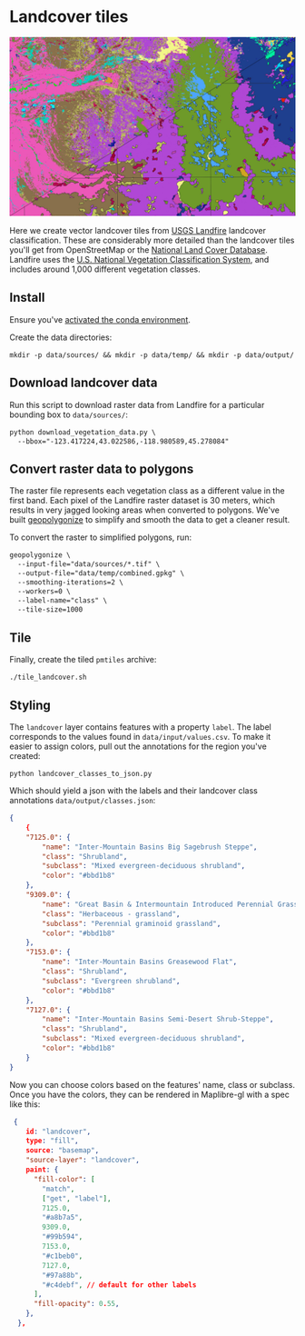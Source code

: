 # Landcover tiles

![Landfire dataset before and after vectorization](landfire.jpg)

Here we create vector landcover tiles from [USGS Landfire](https://landfire.gov/index.php) landcover classification. These are considerably more detailed than the landcover tiles you'll get from OpenStreetMap or the [National Land Cover Database](https://www.usgs.gov/centers/eros/science/national-land-cover-database). Landfire uses the [U.S. National Vegetation Classification System](https://usnvc.org/), and includes around 1,000 different vegetation classes.

## Install

Ensure you've [activated the conda environment](../../README.md#building-datasets).

Create the data directories:

```
mkdir -p data/sources/ && mkdir -p data/temp/ && mkdir -p data/output/
```

## Download landcover data

Run this script to download raster data from Landfire for a particular bounding box to `data/sources/`:

```
python download_vegetation_data.py \
  --bbox="-123.417224,43.022586,-118.980589,45.278084"
```

## Convert raster data to polygons

The raster file represents each vegetation class as a different value in the first band. Each pixel of the Landfire raster dataset is 30 meters, which results in very jagged looking areas when converted to polygons. We've built [geopolygonize](https://github.com/rainflame/geopolygonize/) to simplify and smooth the data to get a cleaner result.

To convert the raster to simplified polygons, run:

```
geopolygonize \
  --input-file="data/sources/*.tif" \
  --output-file="data/temp/combined.gpkg" \
  --smoothing-iterations=2 \
  --workers=0 \
  --label-name="class" \
  --tile-size=1000
```

## Tile

Finally, create the tiled `pmtiles` archive:

```
./tile_landcover.sh
```

## Styling

The `landcover` layer contains features with a property `label`. The label corresponds to the values found in `data/input/values.csv`. To make it easier to assign colors, pull out the annotations for the region you've created:

```
python landcover_classes_to_json.py
```

Which should yield a json with the labels and their landcover class annotations `data/output/classes.json`:

```json
{
    {
    "7125.0": {
        "name": "Inter-Mountain Basins Big Sagebrush Steppe",
        "class": "Shrubland",
        "subclass": "Mixed evergreen-deciduous shrubland",
        "color": "#bbd1b8"
    },
    "9309.0": {
        "name": "Great Basin & Intermountain Introduced Perennial Grassland and Forbland",
        "class": "Herbaceous - grassland",
        "subclass": "Perennial graminoid grassland",
        "color": "#bbd1b8"
    },
    "7153.0": {
        "name": "Inter-Mountain Basins Greasewood Flat",
        "class": "Shrubland",
        "subclass": "Evergreen shrubland",
        "color": "#bbd1b8"
    },
    "7127.0": {
        "name": "Inter-Mountain Basins Semi-Desert Shrub-Steppe",
        "class": "Shrubland",
        "subclass": "Mixed evergreen-deciduous shrubland",
        "color": "#bbd1b8"
    }
}
```

Now you can choose colors based on the features' name, class or subclass. Once you have the colors, they can be rendered in Maplibre-gl with a spec like this:

```json
 {
    id: "landcover",
    type: "fill",
    source: "basemap",
    "source-layer": "landcover",
    paint: {
      "fill-color": [
        "match",
        ["get", "label"],
        7125.0,
        "#a8b7a5",
        9309.0,
        "#99b594",
        7153.0,
        "#c1beb0",
        7127.0,
        "#97a88b",
        "#c4debf", // default for other labels
      ],
      "fill-opacity": 0.55,
    },
  },
```
